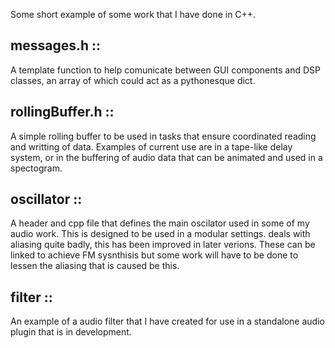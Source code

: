 Some short example of some work that I have done in C++.

## messages.h :: 
A template function to help comunicate between GUI components and DSP classes, an array of which could act as a pythonesque dict.

## rollingBuffer.h :: 
A simple rolling buffer to be used in tasks that ensure coordinated reading and writting of data. Examples of current use are in a tape-like delay system, or in the buffering of audio data that can be animated and used in a spectogram.

## oscillator ::
A header and cpp file that defines the main oscilator used in some of my audio work. This is designed to be used in a modular settings. deals with aliasing quite badly, this has been improved in later verions. These can be linked to achieve FM sysnthisis but some work will have to be done to lessen the aliasing that is caused be this.

## filter :: 
An example of a audio filter that I have created for use in a standalone audio plugin that is in development. 
